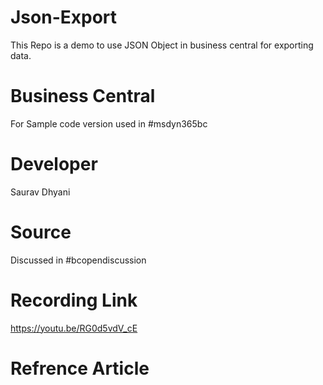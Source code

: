 # Json-Export
This Repo is a demo to use JSON Object in business central for exporting data.

# Business Central
For Sample code version used in #msdyn365bc

# Developer
Saurav Dhyani

# Source 
Discussed in #bcopendiscussion 

# Recording Link
https://youtu.be/RG0d5vdV_cE

# Refrence Article
